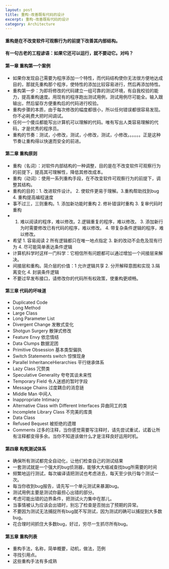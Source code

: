 ```yaml
---
layout: post
title: 重构-改善既有代码的设计
excerpt: 重构-改善既有代码的设计
category: Architecture
---
```


#### 重构是在不改变软件可观察行为的前提下改善其内部结构。

#### 有一句古老的工程谚语：如果它还可以运行，就不要动它。对吗？

#### 第一章 重构第一个案例

- 如果你发现自己需要为程序添加一个特性，而代码结构使你无法很方便地达成目的，那就先重构那个程序，使特性的添加比较容易进行，然后再添加特性。
- 重构第一步：为即将修改的代码建立一组可靠的测试环境，有自我校验的能力，提高重构速度。用现有的程序跑出测试用例，测试用例尽可能全。输入跟输出，然后留存方便重构后的代码进行校验。
- 重构步骤的本质，由于每次修改的幅度都很小，所以任何错误都很容易发现。你不必耗费大把时间调试。
- 任何一个傻瓜都能写出计算机可以理解的代码。唯有写出人类容易理解的代码，才是优秀的程序员。
- 重构的节奏：测试，小修改，测试，小修改，测试，小修改。。。。。。正是这种节奏让重构得以快速而安全的前进。

#### 第二章 重构原则

- 重构（名词）：对软件内部结构的一种调整，目的是在不改变软件可观察行为的前提下，提高其可理解性，降低其修改成本。
- 重构（动词）：使用一系列重构手段，在不改变软件可观察行为的前提下，调整其结构。
- 重构的目的：1. 改进软件设计。 2. 使软件更易于理解。3.重构帮助找到bug 4. 重构提高编程速度
- 事不过三，三则重构。1. 添加新功能时重构 2. 修补错误时重构 3. 复审代码时重构
- 1. 难以阅读的程序，难以修改。2.逻辑重复的程序，难以修改。 3. 添加新行为时需要修改已有代码的程序，难以修改。 4. 带复杂条件逻辑的程序，难以修改。
- 希望 1. 容易阅读 2 所有逻辑都只在唯一地点指定 3. 新的改动不会危及现有行为 4. 尽可能简单表达条件逻辑
- 计算机科学时这样一门科学：它相信所有问题都可以通过增加一个间接层来解决。
- 间接层和重构。简介层的价值：1 允许逻辑共享 2. 分开解释意图和实现 3.隔离变化 4. 封装条件逻辑
- 不要过早发布接口，请修改你的代码所有权政策，使重构更顺畅。

#### 第三章 代码的坏味道

- Duplicated Code
- Long Method
- Large Class
- Long Parameter List
- Divergent Change 发散式变化
- Shotgun Surgery 散弹式修改
- Feature Envy 依恋情结
- Data Clumps 数据泥团
- Primitive Obsession 基本类型偏执
- Switch Statements switch 惊悚现身
- Parallel InheritanceHierarchies 平行继承体系
- Lazy Class 冗赘类
- Speculative Generality 夸夸其谈未来性
- Temporary Field 令人迷惑的暂时字段
- Message Chains 过度耦合的消息链
- Middle Man 中间人
- Inappropriate Intimacy
- Alternative Class with Different Interfaces 异曲同工的类
- Incomplete Library Class 不完美的库类
- Data Class
- Refused Bequest 被拒绝的遗赠
- Comments 过多的注释，当你感觉需要写注释时，请先尝试重试，试着让所有注释都变得多余。当你不知道该做什么才是注释良好运用时机。

#### 第四章 构筑测试体系

- 确保所有测试都完全自动化，让他们检查自己的测试结果
- 一套测试就是一个强大的bug侦测器，能够大大缩减查找bug所需要的时间
- 频繁地运行测试，每次编译请把测试也考虑进去，每天至少执行每个测试一次。
- 每当你收到bug报告，请先写一个单元测试来暴漏bug。
- 测试用例主要是测试你最担心出错的部分。
- 考虑可能出错的边界条件，把测试火力集中在那儿。
- 当事情被认为应该会出错时，别忘了检查是否抛出了预期的异常。
- 不要因为测试无法捕捉所有bug就不写测试，因为测试的确可以捕捉到大多数bug。
- 花合理时间抓住大多数bug，好过，穷尽一生抓尽所有bug。

#### 第五章 重构列表

- 重构手法，名称，简单概要，动机，做法，范例
- 寻找引用点。
- 这些重构手法有多成熟

